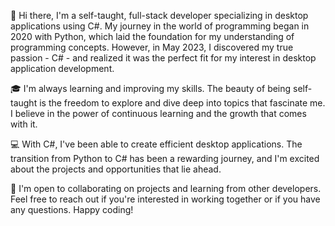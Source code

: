 👋 Hi there, I'm a self-taught, full-stack developer specializing in desktop applications using C#. My journey in the world of programming began in 2020 with Python, which laid the foundation for my understanding of programming concepts. However, in May 2023, I discovered my true passion - C# - and realized it was the perfect fit for my interest in desktop application development.

🎓 I'm always learning and improving my skills. The beauty of being self-taught is the freedom to explore and dive deep into topics that fascinate me. I believe in the power of continuous learning and the growth that comes with it.

💻 With C#, I've been able to create efficient desktop applications. The transition from Python to C# has been a rewarding journey, and I'm excited about the projects and opportunities that lie ahead.

🌱 I'm open to collaborating on projects and learning from other developers. Feel free to reach out if you're interested in working together or if you have any questions. Happy coding!

<!---
TwwcTech/TwwcTech is a ✨ special ✨ repository because its `README.md` (this file) appears on your GitHub profile.
You can click the Preview link to take a look at your changes.
--->
